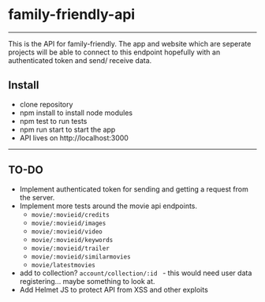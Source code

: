 # family-friendly-api
----
This is the API for family-friendly. The app and website which are seperate projects will be able to connect to this endpoint hopefully with an authenticated token and send/ receive data.

## Install
* clone repository
* npm install to install node modules
* npm test to run tests
* npm run start to start the app
* API lives on http://localhost:3000
----
## TO-DO
* Implement authenticated token for sending and getting a request from the server.
* Implement more tests around the movie api endpoints.
  * ```movie/:movieid/credits```
  * ```movie/:movieid/images```
  * ```movie/:movieid/video```
  * ```movie/:movieid/keywords```
  * ```movie/:movieid/trailer```
  * ```movie/:movieid/similarmovies```
  * ```movie/latestmovies```
* add to collection? ```account/collection/:id ``` - this would need user data registering... maybe something to look at.
* Add Helmet JS to protect API from XSS and other exploits

